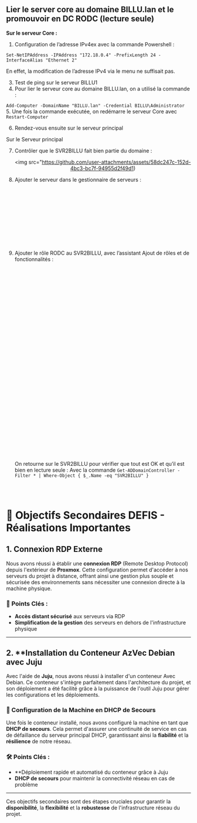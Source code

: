 ## Lier le server core au domaine BILLU.lan et le promouvoir en DC RODC (lecture seule)

**Sur le serveur Core :**

1. Configuration de l’adresse IPv4ex avec la commande Powershell :

`Set-NetIPAddress -IPAddress "172.18.0.4" -PrefixLength 24 -InterfaceAlias "Ethernet 2"`

En effet, la modification de l’adresse IPv4 via le menu ne suffisait pas.

3. Test de ping sur le serveur BILLU1
4. Pour lier le serveur core au domaine BILLU.lan, on a utilisé la commande :

`Add-Computer -DomainName "BILLU.lan" -Credential BILLU\Administrator`<br>
5. Une fois la commande exécutée, on redémarre le serveur Core avec `Restart-Computer`

6. Rendez-vous ensuite sur le serveur principal

Sur le Serveur principal

7. Contrôler que le SVR2BILLU fait bien partie du domaine :
<br><p align="center"><img src="https://github.com/user-attachments/assets/58dc247c-152d-4bc3-bc7f-94955d2f49d1)

8. Ajouter le serveur dans le gestionnaire de serveurs :
<br><p align="center"><img src="https://github.com/user-attachments/assets/e15262a8-7c4a-4dfc-aa46-de75c0a737e7" alt=""></p><br>
<br><p align="center"><img src="https://github.com/user-attachments/assets/73834b49-4e36-40e7-abbd-75dbab327cd7" alt=""></p><br>
<br><p align="center"><img src="https://github.com/user-attachments/assets/bc1684f6-c8e4-4eb2-ab4d-d16c4ba54388" alt=""></p><br>
9. Ajouter le rôle RODC au SVR2BILLU, avec l’assistant Ajout de rôles et de fonctionnalités :
<br><p align="center"><img src="https://github.com/user-attachments/assets/20f7e3fb-c478-40e9-8a5c-dfa679975830" alt=""></p><br>
<br><p align="center"><img src="https://github.com/user-attachments/assets/bd502b6e-845b-47ae-8a37-b0ce031beaef" alt=""></p><br>
<br><p align="center"><img src="https://github.com/user-attachments/assets/cc2d7b83-fb80-4abe-b3a8-f4d60508c84a" alt=""></p><br>
<br><p align="center"><img src="https://github.com/user-attachments/assets/df63af56-3f81-4688-93cf-8e1f93e4e997" alt=""></p><br>
<br><p align="center"><img src="https://github.com/user-attachments/assets/8c811898-320e-41e1-aefe-c857f9e7b408" alt=""></p><br>
<br><p align="center"><img src="https://github.com/user-attachments/assets/e0b65983-7775-43c4-964f-b2fa00d110a6" alt=""></p><br>
<br><p align="center"><img src="https://github.com/user-attachments/assets/382c597b-ccee-4e62-9a04-3994226f02af" alt=""></p><br>
<br><p align="center"><img src="https://github.com/user-attachments/assets/7d0b3a6a-49f8-47db-8c4d-86e9f0162c1c" alt=""></p><br>
<br><p align="center"><img src="https://github.com/user-attachments/assets/81020ae5-063d-40f1-9656-75ea80b6254a" alt=""></p><br>
On retourne sur le SVR2BILLU pour vérifier que tout est OK et qu’il est bien en lecture seule :
Avec la commande 
`Get-ADDomainController -Filter * | Where-Object { $_.Name -eq "SVR2BILLU" }`
<br><p align="center"><img src="https://github.com/user-attachments/assets/6f85ec68-b0d4-4946-a855-2cf0f5151cd5" alt=""></p><br>


# 🎯 Objectifs Secondaires DEFIS - Réalisations Importantes

## 1. **Connexion RDP Externe**
Nous avons réussi à établir une **connexion RDP** (Remote Desktop Protocol) depuis l'extérieur de **Proxmox**. Cette configuration permet d'accéder à nos serveurs du projet à distance, offrant ainsi une gestion plus souple et sécurisée des environnements sans nécessiter une connexion directe à la machine physique.

### 🔑 Points Clés :
- **Accès distant sécurisé** aux serveurs via RDP
- **Simplification de la gestion** des serveurs en dehors de l'infrastructure physique

---

## 2. **Installation du Conteneur AzVec Debian avec Juju
Avec l'aide de **Juju**, nous avons réussi à installer d'un conteneur Avec Debian. Ce conteneur s'intègre parfaitement dans l'architecture du projet, et son déploiement a été facilité grâce à la puissance de l'outil Juju pour gérer les configurations et les déploiements.

### 🔧 Configuration de la Machine en DHCP de Secours
Une fois le conteneur installé, nous avons configuré la machine en tant que **DHCP de secours**. Cela permet d'assurer une continuité de service en cas de défaillance du serveur principal DHCP, garantissant ainsi la **fiabilité** et la **résilience** de notre réseau.

### 🛠️ Points Clés :
- **Déploiement rapide et automatisé du conteneur grâce à Juju
- **DHCP de secours** pour maintenir la connectivité réseau en cas de problème

---

Ces objectifs secondaires sont des étapes cruciales pour garantir la **disponibilité**, la **flexibilité** et la **robustesse** de l'infrastructure réseau du projet.
